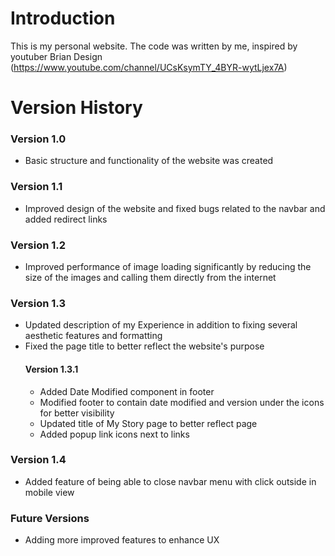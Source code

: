 # Introduction
This is my personal website. The code was written by me, inspired by youtuber Brian Design (https://www.youtube.com/channel/UCsKsymTY_4BYR-wytLjex7A)
# Version History
### Version 1.0
- Basic structure and functionality of the website was created
### Version 1.1
- Improved design of the website and fixed bugs related to the navbar and added redirect links 
### Version 1.2
- Improved performance of image loading significantly by reducing the size of the images and calling them directly from the internet
### Version 1.3
- Updated description of my Experience in addition to fixing several aesthetic features and formatting 
- Fixed the page title to better reflect the website's purpose 
  #### Version 1.3.1 
  - Added Date Modified component in footer
  - Modified footer to contain date modified and version under the icons for better visibility
  - Updated title of My Story page to better reflect page 
  - Added popup link icons next to links
### Version 1.4
- Added feature of being able to close navbar menu with click outside in mobile view
### Future Versions
- Adding more improved features to enhance UX
